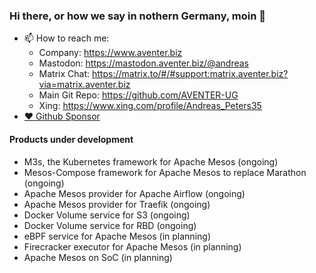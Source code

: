 ### Hi there, or how we say in nothern Germany, moin 👋

- 📫 How to reach me:
  - Company: https://www.aventer.biz
  - Mastodon: https://mastodon.aventer.biz/@andreas  
  - Matrix Chat: https://matrix.to/#/#support:matrix.aventer.biz?via=matrix.aventer.biz
  - Main Git Repo: https://github.com/AVENTER-UG
  - Xing: https://www.xing.com/profile/Andreas_Peters35
- [:heart: Github Sponsor](https://github.com/sponsors/AVENTER-UG)

#### Products under development 

- M3s, the Kubernetes framework for Apache Mesos  (ongoing)
- Mesos-Compose framework for Apache Mesos to replace Marathon (ongoing)
- Apache Mesos provider for Apache Airflow (ongoing)
- Apache Mesos provider for Traefik (ongoing)
- Docker Volume service for S3 (ongoing)
- Docker Volume service for RBD (ongoing) 
- eBPF service for Apache Mesos (in planning)
- Firecracker executor for Apache Mesos (in planning)
- Apache Mesos on SoC (in planning)


<!--
**andreaspeters/andreaspeters** is a ✨ _special_ ✨ repository because its `README.md` (this file) appears on your GitHub profile.

Here are some ideas to get you started:

- 🔭 I’m currently working on ...
- 🌱 I’m currently learning ...
- 👯 I’m looking to collaborate on ...
- 🤔 I’m looking for help with ...
- 💬 Ask me about ...
- 📫 How to reach me: ...
- 😄 Pronouns: ...
- ⚡ Fun fact: ...
-->
